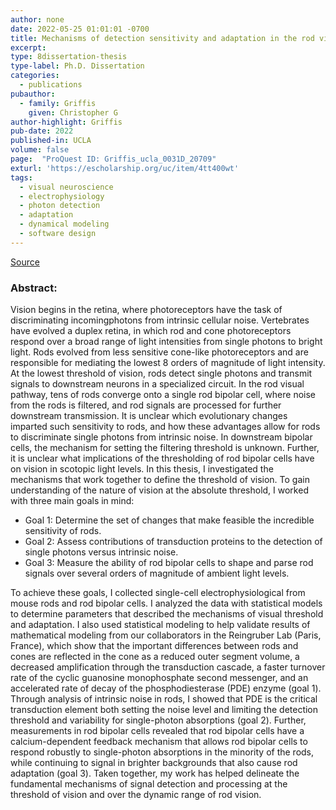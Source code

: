 ```yaml
---
author: none
date: 2022-05-25 01:01:01 -0700
title: Mechanisms of detection sensitivity and adaptation in the rod visual pathway
excerpt:
type: 8dissertation-thesis
type-label: Ph.D. Dissertation
categories:
  - publications
pubauthor:
  - family: Griffis
    given: Christopher G
author-highlight: Griffis
pub-date: 2022
published-in: UCLA
volume: false
page:  "ProQuest ID: Griffis_ucla_0031D_20709"
exturl: 'https://escholarship.org/uc/item/4tt400wt'
tags:
  - visual neuroscience
  - electrophysiology
  - photon detection
  - adaptation
  - dynamical modeling
  - software design
---
```


<a href="https://escholarship.org/uc/item/4tt400wt" target="_blank">Source</a>

### Abstract:
Vision begins in the retina, where photoreceptors have the
task of discriminating incomingphotons from intrinsic cellular
noise. Vertebrates have evolved a duplex retina, in which rod and
cone photoreceptors respond over a broad range of light intensities
from single photons to bright light. Rods evolved from less
sensitive cone-like photoreceptors and are responsible for mediating
the lowest 8 orders of magnitude of light intensity. At the lowest
threshold of vision, rods detect single photons and transmit signals
to downstream neurons in a specialized circuit. In the rod visual
pathway, tens of rods converge onto a single rod bipolar cell, where
noise from the rods is filtered, and rod signals are processed for
further downstream transmission. It is unclear which evolutionary
changes imparted such sensitivity to rods, and how these advantages
allow for rods to discriminate single photons from intrinsic noise.
In downstream bipolar cells, the mechanism for setting the filtering
threshold is unknown. Further, it is unclear what implications of
the thresholding of rod bipolar cells have on vision in scotopic
light levels. In this thesis, I investigated the mechanisms that
work together to define the threshold of vision. To gain
understanding of the nature of vision at the absolute threshold, I
worked with three main goals in mind: 

- Goal 1: Determine the set of changes that make feasible 
the incredible sensitivity of rods.
- Goal 2: Assess contributions of transduction proteins to the
detection of single photons versus intrinsic noise. 
- Goal 3: Measure the ability of rod bipolar cells to shape and parse rod
signals over several orders of magnitude of ambient light levels. 

To achieve these goals, I collected single-cell electrophysiological
from mouse rods and rod bipolar cells. I analyzed the data with
statistical models to determine parameters that described the
mechanisms of visual threshold and adaptation. I also used
statistical modeling to help validate results of mathematical
modeling from our collaborators in the Reingruber Lab (Paris,
France), which show that the important differences between rods and
cones are reflected in the cone as a reduced outer segment volume, a
decreased amplification through the transduction cascade, a faster
turnover rate of the cyclic guanosine monophosphate second
messenger, and an accelerated rate of decay of the phosphodiesterase
(PDE) enzyme (goal 1). Through analysis of intrinsic noise in rods,
I showed that PDE is the critical transduction element both setting
the noise level and limiting the detection threshold and variability
for single-photon absorptions (goal 2). Further, measurements in rod
bipolar cells revealed that rod bipolar cells have a
calcium-dependent feedback mechanism that allows rod bipolar cells
to respond robustly to single-photon absorptions in the minority of
the rods, while continuing to signal in brighter backgrounds that
also cause rod adaptation (goal 3). Taken together, my work has
helped delineate the fundamental mechanisms of signal detection and
processing at the threshold of vision and over the dynamic range of
rod vision.